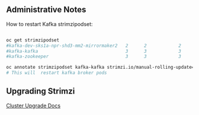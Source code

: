 ## Administrative Notes

How to restart Kafka strimzipodset:

```bash

oc get strimzipodset
#kafka-dev-sks1a-npr-shd3-mm2-mirrormaker2   2      2            2              6d19h
#kafka-kafka                                 3      3            3              77d
#kafka-zookeeper                             3      3            3              77d

oc annotate strimzipodset kafka-kafka strimzi.io/manual-rolling-update="true" 
# This will  restart kafka broker pods 
```

## Upgrading Strimzi

[Cluster Upgrade Docs](https://strimzi.io/docs/operators/latest/deploying#con-upgrade-cluster-str)
